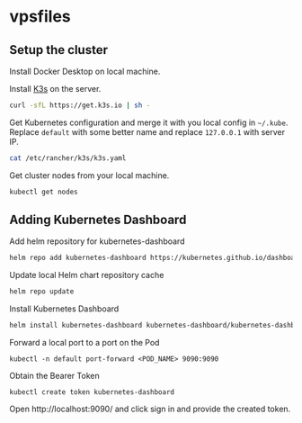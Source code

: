 # vpsfiles

## Setup the cluster

Install Docker Desktop on local machine.

Install [K3s](https://k3s.io/) on the server.

```bash
curl -sfL https://get.k3s.io | sh -
```

Get Kubernetes configuration and merge it with you local config in `~/.kube`.
Replace `default` with some better name and replace `127.0.0.1` with server IP.
```bash
cat /etc/rancher/k3s/k3s.yaml
```

Get cluster nodes from your local machine.
```bash
kubectl get nodes
```

## Adding Kubernetes Dashboard

Add helm repository for kubernetes-dashboard
```bash
helm repo add kubernetes-dashboard https://kubernetes.github.io/dashboard
```

Update local Helm chart repository cache
```bash
helm repo update
```

Install Kubernetes Dashboard
```bash
helm install kubernetes-dashboard kubernetes-dashboard/kubernetes-dashboard --set extraArgs="{--enable-skip-login,--enable-insecure-login}" --set protocolHttp=true
```

Forward a local port to a port on the Pod
```
kubectl -n default port-forward <POD_NAME> 9090:9090
```

Obtain the Bearer Token
```
kubectl create token kubernetes-dashboard
```

Open http://localhost:9090/ and click sign in and provide the created token.
